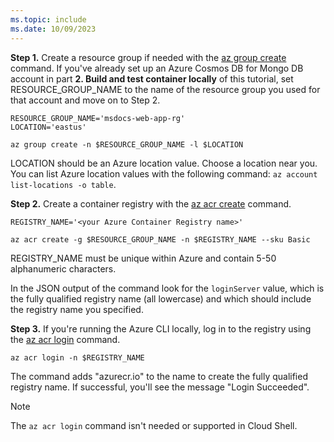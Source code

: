 ```yaml
---
ms.topic: include
ms.date: 10/09/2023
---
```


**Step 1.** Create a resource group if needed with the [az group create](/cli/azure/group#az-group-create) command. If you've already set up an Azure Cosmos DB for Mongo DB account in part **2. Build and test container locally** of this tutorial, set RESOURCE_GROUP_NAME to the name of the resource group you used for that account and move on to Step 2.

```azurecli
RESOURCE_GROUP_NAME='msdocs-web-app-rg'
LOCATION='eastus'

az group create -n $RESOURCE_GROUP_NAME -l $LOCATION
```

LOCATION should be an Azure location value. Choose a location near you. You can list Azure location values with the following command: `az account list-locations -o table`.

**Step 2.** Create a container registry with the [az acr create](/cli/azure/acr#az-acr-create) command.

```azurecli
REGISTRY_NAME='<your Azure Container Registry name>'

az acr create -g $RESOURCE_GROUP_NAME -n $REGISTRY_NAME --sku Basic
```

REGISTRY_NAME must be unique within Azure and contain 5-50 alphanumeric characters.

In the JSON output of the command look for the `loginServer` value, which is the fully qualified registry name (all lowercase) and which should include the registry name you specified.

**Step 3.** If you're running the Azure CLI locally, log in to the registry using the [az acr login](/cli/azure/acr#az-acr-login) command.

```azurecli
az acr login -n $REGISTRY_NAME
```

The command adds "azurecr.io" to the name to create the fully qualified registry name. If successful, you'll see the message "Login Succeeded".

> [!NOTE]
> The `az acr login` command isn't needed or supported in Cloud Shell.
